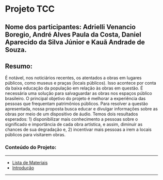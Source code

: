 # Projeto TCC

## Nome dos participantes: Adrielli Venancio Boregio, André Alves Paula da Costa, Daniel Aparecido da Silva Júnior e Kauã Andrade de Souza.

## Resumo:
É notável, nos noticiários recentes, os atentados a obras em lugares públicos, como museus e praças (locais públicos). Isso acontece por conta da baixa educação da população em relação às obras em questão. É necessária uma solução para salvaguardar as obras nos espaços público brasileiro. O principal objetivo do projeto é melhorar a experiência das pessoas que frequentam patrimônios públicos. Para resolver a questão apresentada, nossa proposta busca educar e divulgar informações sobre as obras por meio de um dispositivo de áudio. Temos dois resultados esperados: 1) disponibilizar mais conhecimento a pessoas sobre o significado e importância de cada obra artística, e assim, diminuir as chances de sua degradação e, 2) incentivar mais pessoas a irem a locais públicos para visitarem obras.

### Conteúdo do Projeto:
---
 
 - [Lista de Materiais](./Componentes.md)
 - [Introdução](./Introducao.md)
 
---
